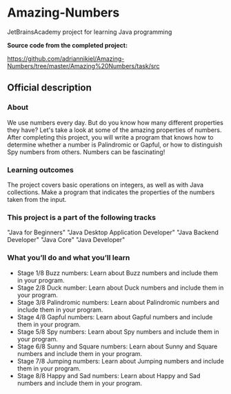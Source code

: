 # Amazing-Numbers
JetBrainsAcademy project for learning Java programming


**Source code from the completed project:**

https://github.com/adriannikiel/Amazing-Numbers/tree/master/Amazing%20Numbers/task/src


## Official description

### About
We use numbers every day. But do you know how many different properties they have? Let's take a look at some of the amazing properties of numbers. After completing this project, you will write a program that knows how to determine whether a number is Palindromic or Gapful, or how to distinguish Spy numbers from others. Numbers can be fascinating!
### Learning outcomes
The project covers basic operations on integers, as well as with Java collections. Make a program that indicates the properties of the numbers taken from the input.
### This project is a part of the following tracks
"Java for Beginners" "Java Desktop Application Developer" "Java Backend Developer" "Java Core" "Java Developer"
### What you’ll do and what you’ll learn
- Stage 1/8 Buzz numbers:
Learn about Buzz numbers and include them in your program.
- Stage 2/8 Duck number:
Learn about Duck numbers and include them in your program.
- Stage 3/8 Palindromic numbers:
Learn about Palindromic numbers and include them in your program.
- Stage 4/8 Gapful numbers:
Learn about Gapful numbers and include them in your program.
- Stage 5/8 Spy numbers:
Learn about Spy numbers and include them in your program.
- Stage 6/8 Sunny and Square numbers:
Learn about Sunny and Square numbers and include them in your program.
- Stage 7/8 Jumping numbers:
Learn about Jumping numbers and include them in your program.
- Stage 8/8 Happy and Sad numbers:
Learn about Happy and Sad numbers and include them in your program.
